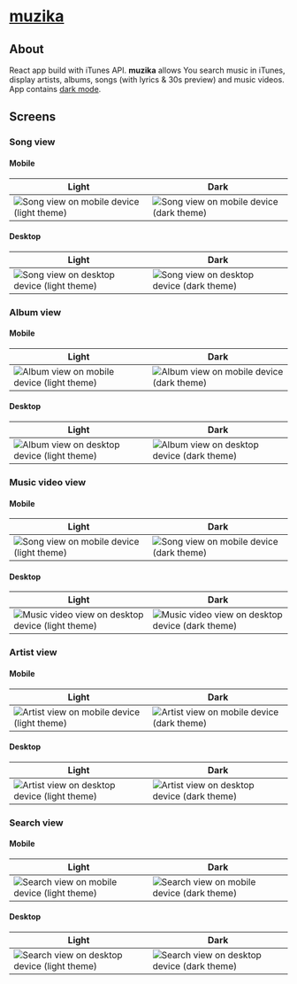 # [muzika](https://github.com/jb1905/muzika)

## About
React app build with iTunes API. **muzika** allows You search music in iTunes, display artists, albums, songs (with lyrics & 30s preview) and music videos. App contains [dark mode](https://github.com/jb1905/night.js).

## Screens

### Song view
#### Mobile
| Light | Dark |
|--|--|
| ![Song view on mobile device (light theme)](./docs/assets/song/mobile-light.png) | ![Song view on mobile device (dark theme)](./docs/assets/song/mobile-dark.png) |

#### Desktop
| Light | Dark |
|--|--|
| ![Song view on desktop device (light theme)](./docs/assets/song/desktop-light.png) | ![Song view on desktop device (dark theme)](./docs/assets/song/desktop-dark.png) |

### Album view
#### Mobile
| Light | Dark |
|--|--|
| ![Album view on mobile device (light theme)](./docs/assets/album/mobile-light.png) | ![Album view on mobile device (dark theme)](./docs/assets/album/mobile-dark.png) |

#### Desktop
| Light | Dark |
|--|--|
| ![Album view on desktop device (light theme)](./docs/assets/album/desktop-light.png) | ![Album view on desktop device (dark theme)](./docs/assets/album/desktop-dark.png) |

### Music video view
#### Mobile
| Light | Dark |
|--|--|
| ![Song view on mobile device (light theme)](./docs/assets/music-video/mobile-light.png) | ![Song view on mobile device (dark theme)](./docs/assets/music-video/mobile-dark.png) |

#### Desktop
| Light | Dark |
|--|--|
| ![Music video view on desktop device (light theme)](./docs/assets/music-video/desktop-light.png) | ![Music video view on desktop device (dark theme)](./docs/assets/music-video/desktop-dark.png) |

### Artist view
#### Mobile
| Light | Dark |
|--|--|
| ![Artist view on mobile device (light theme)](./docs/assets/artist/mobile-light.png) | ![Artist view on mobile device (dark theme)](./docs/assets/artist/mobile-dark.png) |

#### Desktop
| Light | Dark |
|--|--|
| ![Artist view on desktop device (light theme)](./docs/assets/artist/desktop-light.png) | ![Artist view on desktop device (dark theme)](./docs/assets/artist/desktop-dark.png) |

### Search view
#### Mobile
| Light | Dark |
|--|--|
| ![Search view on mobile device (light theme)](./docs/assets/search/mobile-light.png) | ![Search view on mobile device (dark theme)](./docs/assets/search/mobile-dark.png) |

#### Desktop
| Light | Dark |
|--|--|
| ![Search view on desktop device (light theme)](./docs/assets/search/desktop-light.png) | ![Search view on desktop device (dark theme)](./docs/assets/search/desktop-dark.png) |
